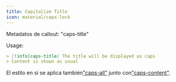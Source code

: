 ```yaml
---
title: Capitalize Title
icon: material/caps-lock
---
```


Metadatos de callout: "caps-title"

Usage:

```md
> [!info|caps-title] The title will be displayed as caps
> Content is shown as usual
```

El estilo en sí se aplica también["caps-all"](../combined-styling/page-16.md)
junto con["caps-content"](../content-styling/page-6.md).

